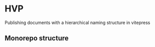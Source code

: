 # HVP

Publishing documents with a hierarchical naming structure in vitepress

## Monorepo structure
